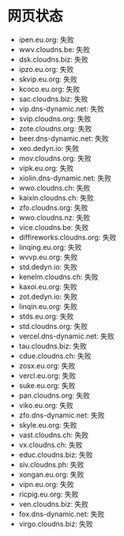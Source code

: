 # 网页状态
- ipen.eu.org: 失败
- wwv.cloudns.be: 失败
- dsk.cloudns.biz: 失败
- ipzo.eu.org: 失败
- skvip.eu.org: 失败
- kcoco.eu.org: 失败
- sac.cloudns.biz: 失败
- vip.dns-dynamic.net: 失败
- svip.cloudns.org: 失败
- zote.cloudns.org: 失败
- beer.dns-dynamic.net: 失败
- xeo.dedyn.io: 失败
- mov.cloudns.org: 失败
- vipk.eu.org: 失败
- xiolin.dns-dynamic.net: 失败
- wwo.cloudns.ch: 失败
- kaixin.cloudns.ch: 失败
- zfo.cloudns.org: 失败
- wwo.cloudns.nz: 失败
- vice.cloudns.be: 失败
- diffireworks.cloudns.org: 失败
- linqing.eu.org: 失败
- wvvp.eu.org: 失败
- std.dedyn.io: 失败
- kenelm.cloudns.ch: 失败
- kaxoi.eu.org: 失败
- zot.dedyn.io: 失败
- linqin.eu.org: 失败
- stds.eu.org: 失败
- std.cloudns.org: 失败
- vercel.dns-dynamic.net: 失败
- tau.cloudns.biz: 失败
- cdue.cloudns.ch: 失败
- zosx.eu.org: 失败
- vercl.eu.org: 失败
- suke.eu.org: 失败
- pan.cloudns.org: 失败
- viko.eu.org: 失败
- zfo.dns-dynamic.net: 失败
- skyle.eu.org: 失败
- vast.cloudns.ch: 失败
- vx.cloudns.ch: 失败
- educ.cloudns.biz: 失败
- siv.cloudns.ph: 失败
- xongan.eu.org: 失败
- vipn.eu.org: 失败
- ricpig.eu.org: 失败
- ven.cloudns.biz: 失败
- fox.dns-dynamic.net: 失败
- virgo.cloudns.biz: 失败
